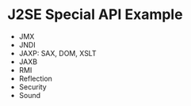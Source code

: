 # J2SE Special API Example
- JMX
- JNDI
- JAXP: SAX, DOM, XSLT
- JAXB
- RMI
- Reflection
- Security
- Sound
